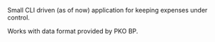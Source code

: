 Small CLI driven (as of now) application for keeping expenses under control.

Works with data format provided by PKO BP.
